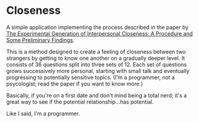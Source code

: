 # Closeness

A simple application implementing the process described in the paper by [The Experimental Generation of Interpersonal Closeness: A Procedure and Some Preliminary Findings](https://doi.org/10.1177/0146167297234003).

This is a method designed to create a feeling of closeness between two strangers by getting to know one another on a gradually deeper level. It consists of 36 questions split into three sets of 12. Each set of questions grows successively more personal, starting with small talk and eventually progressing to potentially sensitive topics. (I'm a programmer, not a psycologist; read the paper if you want to know more.)

Basically, if you're on a first date and don't mind being a total nerd; it's a great way to see if the potential relationship...has potential.

Like I said, I'm a programmer.